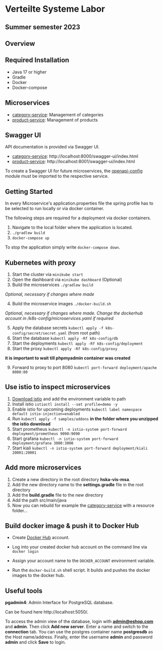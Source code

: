 # Verteilte Systeme Labor 
## Summer semester 2023
## Overview

## Required Installation

- Java 17 or higher
- Gradle
- Docker
- Docker-compose

## Microservices

- [category-service](category-service): Management of categories
- [product-service](product-service): Management of products

## Swagger UI

API documentation is provided via Swagger UI.
- [category-service](category-service):   http://localhost:8000/swagger-ui/index.html
- [product-service](product-service):     http://localhost:8001/swagger-ui/index.html

To create a Swagger UI for future microservices, the [openapi-config](openapi-config) module must be imported to the respective service.

## Getting Started

In every Microservice's application.properties file the spring profile has to be selected to run locally or via docker container.

The following steps are required for a deployment via docker containers.

1. Navigate to the local folder where the application is located.
2. `./gradlew build`
3. `docker-compose up`

To stop the application simply write `docker-compose down`.

## Kubernetes with proxy
1. Start the cluster via `minikube start`
2. Open the dashboard via `minikube dashboard` (Optional)
3. Build the microservices `./gradlew build` 

*Optional, necessary if changes where made*

4. Build the microservice images `./docker-build.sh` 

*Optional, necessary if changes where made. Change the dockerhub account in /k8s-config/microservices.yaml if required*

5. Apply the database secrets `kubectl apply -f k8s-config/secret/secret.yaml` (from root path)
6. Start the database `kubectl apply -Rf k8s-config/db`
7. Start the deployments `kubectl apply -Rf k8s-config/deployment`
8. Start the proxy `kubectl apply -Rf k8s-config/proxy` 

**it is important to wait till phpmyadmin container was created**

9. Forward to proxy to port 8080 `kubectl port-forward deployment/apache 8080:80`

## Use istio to inspect microservices
1. [Download istio](https://istio.io/latest/docs/setup/getting-started/#download) and add the environment variable to path
2. Install istio `istioctl install --set profile=demo -y`
3. Enable istio for upcoming deployments `kubectl label namespace default istio-injection=enabled`
4. Run `kubectl apply -f samples/addons` **in the folder where you unzipped the istio download**
5. Start prometheus `kubectl -n istio-system port-forward deployment/prometheus 9090:9090`
6. Start grafana `kubectl -n istio-system port-forward deployment/grafana 3000:3000`
7. Start kiali `kubectl -n istio-system port-forward deployment/kiali 20001:20001`

## Add more microservices
1. Create a new directory in the root directory **hska-vis-msa**.
2. Add the new directory name to the **settings.gradle** file in the root directory
3. Add the **build.gradle** file to the new directory
4. Add the path src/main/java
5. Now you can rebuild for example the [category-service](category-service) with a resource folder... 

## Build docker image & push it to Docker Hub
* Create
[Docker Hub](https://hub.docker.com/) account.

* Log into your created docker hub account on the command line via `docker login`

* Assign your account name to the `DOCKER_ACCOUNT` environment variable.

* Run the `docker-build.sh` shell script. It builds and pushes the docker images
to the docker hub.

## Useful tools

**pgadmin4**: Admin Interface for PostgreSQL database. 

Can be found here http://localhost:5050/. 

To access the admin view of the database, login with **admin@eshop.com** and **admin**. Then click **Add new server**. Enter a name and switch to the **connection** tab. You can use the postgres container name **postgresdb** as the Host name/address. Finally, enter the username **admin** and password **admin** and click **Save** to login.   
